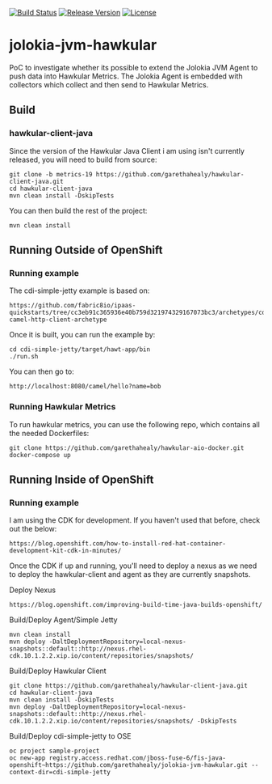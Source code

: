 [![Build Status](https://travis-ci.org/garethahealy/jolokia-jvm-hawkular.svg?branch=master)](https://travis-ci.org/garethahealy/jolokia-jvm-hawkular)
[![Release Version](https://img.shields.io/maven-central/v/com.garethahealy.jolokia-jvm-hawkular/jolokia-jvm-hawkular-parent.svg?maxAge=2592000)](https://mvnrepository.com/artifact/com.garethahealy.jolokia-jvm-hawkular/jolokia-jvm-hawkular-parent)
[![License](https://img.shields.io/hexpm/l/plug.svg?maxAge=2592000)]()

# jolokia-jvm-hawkular
PoC to investigate whether its possible to extend the Jolokia JVM Agent to push data into Hawkular Metrics.
The Jolokia Agent is embedded with collectors which collect and then send to Hawkular Metrics.

## Build
### hawkular-client-java
Since the version of the Hawkular Java Client i am using isn't currently released, you will need to build from source:
    
    git clone -b metrics-19 https://github.com/garethahealy/hawkular-client-java.git
    cd hawkular-client-java
    mvn clean install -DskipTests

You can then build the rest of the project:

    mvn clean install
    
## Running Outside of OpenShift
### Running example
The cdi-simple-jetty example is based on:

    https://github.com/fabric8io/ipaas-quickstarts/tree/cc3eb91c365936e40b759d321974329167073bc3/archetypes/cdi-camel-http-client-archetype 

Once it is built, you can run the example by:

    cd cdi-simple-jetty/target/hawt-app/bin
    ./run.sh

You can then go to:

    http://localhost:8080/camel/hello?name=bob

### Running Hawkular Metrics
To run hawkular metrics, you can use the following repo, which contains all the needed Dockerfiles:

    git clone https://github.com/garethahealy/hawkular-aio-docker.git
    docker-compose up

## Running Inside of OpenShift
### Running example
I am using the CDK for development. If you haven't used that before, check out the below:

    https://blog.openshift.com/how-to-install-red-hat-container-development-kit-cdk-in-minutes/

Once the CDK if up and running, you'll need to deploy a nexus as we need to deploy the hawkular-client
and agent as they are currently snapshots.

Deploy Nexus

    https://blog.openshift.com/improving-build-time-java-builds-openshift/

Build/Deploy Agent/Simple Jetty

    mvn clean install
    mvn deploy -DaltDeploymentRepository=local-nexus-snapshots::default::http://nexus.rhel-cdk.10.1.2.2.xip.io/content/repositories/snapshots/

Build/Deploy Hawkular Client

    git clone https://github.com/garethahealy/hawkular-client-java.git
    cd hawkular-client-java
    mvn clean install -DskipTests
    mvn deploy -DaltDeploymentRepository=local-nexus-snapshots::default::http://nexus.rhel-cdk.10.1.2.2.xip.io/content/repositories/snapshots/ -DskipTests

Build/Deploy cdi-simple-jetty to OSE

    oc project sample-project
    oc new-app registry.access.redhat.com/jboss-fuse-6/fis-java-openshift~https://github.com/garethahealy/jolokia-jvm-hawkular.git --context-dir=cdi-simple-jetty





